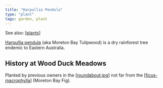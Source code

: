 ```yaml
---
title: "Harpullia Pendula"
type: "plant"
tags: garden, plant
---
```


See also: [[plants]]

[Harpullia pendula](https://en.wikipedia.org/wiki/Harpullia_pendula) (aka Moreton Bay Tulipwood) is a dry rainforest tree endemic to Eastern Australia.

## History at Wood Duck Meadows

Planted by previous owners in the [[roundabout.jpg]] not far from the [[ficus-macrophylla]] (Moreton Bay Fig).


[//begin]: # "Autogenerated link references for markdown compatibility"
[plants]: plants "Plants"
[roundabout.jpg]: ../images/roundabout.jpg "roundabout.jpg"
[ficus-macrophylla]: ficus-macrophylla "Ficus Macrophylla"
[//end]: # "Autogenerated link references"